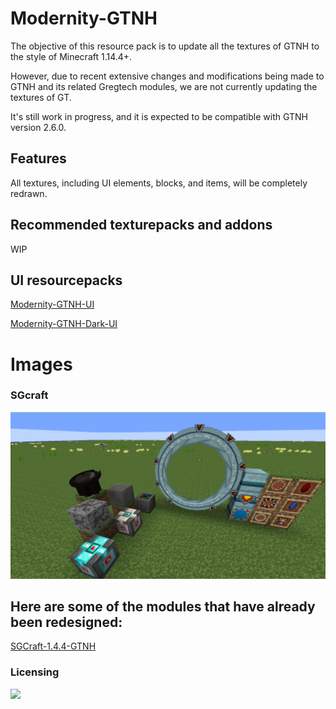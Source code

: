 # Modernity-GTNH

The objective of this resource pack is to update all the textures of GTNH to the style of Minecraft 1.14.4+.

However, due to recent extensive changes and modifications being made to GTNH and its related Gregtech modules, we are not currently updating the textures of GT.

It's still work in progress, and it is expected to be compatible with GTNH version 2.6.0.

## Features

All textures, including UI elements, blocks, and items, will be completely redrawn.

## Recommended texturepacks and addons

WIP

## UI resourcepacks

[Modernity-GTNH-UI](https://github.com/ABKQPO/Modernity-GTNH-UI)

[Modernity-GTNH-Dark-UI](https://github.com/ABKQPO/Modernity-GTNH-Dark-UI)


# Images


  ### SGcraft
  <img src="https://raw.githubusercontent.com/ABKQPO/Modernity-GTNH/main/Screenshots/SGcraft.jpg" />


## Here are some of the modules that have already been redesigned:

[SGCraft-1.4.4-GTNH](https://github.com/GTNewHorizons/SGCraft/releases)


### Licensing

 [![](https://img.shields.io/badge/License-CC%20BY--NC--SA%203.0-yellow.svg?style=flat-square)](https://creativecommons.org/licenses/by-nc-sa/3.0/)